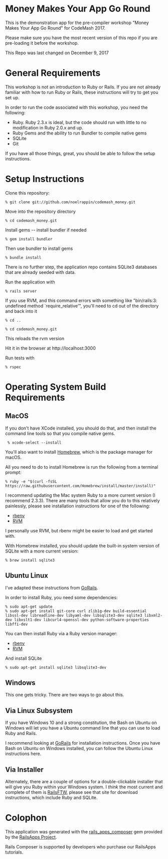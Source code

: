 # Money Makes Your App Go Round

This is the demonstration app for the pre-compiler workshop "Money Makes Your App Go Round" for CodeMash 2017.

Please make sure you have the most recent version of this repo if you are pre-loading it before the workshop. 

This Repo was last changed on December 9, 2017

# General Requirements

This workshop is not an introduction to Ruby or Rails. If you are not already familiar with how to run Ruby or Rails, these instructions will try to get you set up.

In order to run the code associated with this workshop, you need the following:

- Ruby. Ruby 2.3.x is ideal, but the code should run with little to no modification in Ruby 2.0.x and up.
- Ruby Gems and the ability to run Bundler to compile native gems
- SQLite 
- Git

If you have all those things, great, you should be able to follow the setup instructions.

# Setup Instructions

Clone this repository:

    % git clone git://github.com/noelrappin/codemash_money.git

Move into the repository directory

    % cd codemash_money.git

Install gems -- install bundler if needed

    % gem install bundler

Then use bundler to install gems

    % bundle install

There is no further step, the application repo contains SQLite3 databases that are already seeded with data.

Run the application with

    % rails server

If you use RVM, and this command errors with something like "bin/rails:3: undefined method `require_relative'", you'll need to cd out of the directory and back into it

    % cd ..

    % cd codemash_money.git

This reloads the rvm version

Hit it in the browser at http://localhost:3000

Run tests with

    % rspec

# Operating System Build Requirements 

## MacOS

If you don't have XCode installed, you should do that, and then install the command line tools so that you compile native gems.

     % xcode-select --install

You'll also want to install [Homebrew](http://brew.sh/), which is the package manager for macOS. 

All you need to do to install Homebrew is run the following from a terminal prompt:

    % ruby -e "$(curl -fsSL https://raw.githubusercontent.com/Homebrew/install/master/install)"

I recommend updating the Mac system Ruby to a more current version (I recommend 2.3.3). There are many tools that allow you do to this relatively painlessly, please see installation instructions for one of the following:

- [rbenv](https://github.com/rbenv/rbenv)
- [RVM](https://rvm.io)

I personally use RVM, but rbenv might be easier to load and get started with.

With Homebrew installed, you should update the built-in system version of SQLite with a more current version:

    % brew install sqlite3

## Ubuntu Linux

I've adapted these instructions from [GoRails](https://gorails.com/setup/ubuntu/16.04).

In order to install Ruby, you need some dependencies:

    % sudo apt-get update
    % sudo apt-get install git-core curl zlib1g-dev build-essential libssl-dev libreadline-dev libyaml-dev libsqlite3-dev sqlite3 libxml2-dev libxslt1-dev libcurl4-openssl-dev python-software-properties libffi-dev

You can then install Ruby via a Ruby version manager:

- [rbenv](https://github.com/rbenv/rbenv)
- [RVM](https://rvm.io)

And install SQLite

    % sudo apt-get install sqlite3 libsqlite3-dev

## Windows 

This one gets tricky. There are two ways to go about this. 

## Via Linux Subsystem

If you have Windows 10 and a strong constitution, the Bash on Ubuntu on Windows will let you have a Ubuntu command line that you can use to load Ruby and Rails.

I recommend looking at [GoRails](https://gorails.com/setup/windows/10) for installation instructions. Once you have Bash on Ubuntu on Windows installed, you can follow the Ubuntu Linux instructions here.

## Via Installer

Alternately, there are a couple of options for a double-clickable installer that will give you Ruby within your Windows system. I _think_ the most current and complete of them is [RailsFTW](https://railsftw.bryanbibat.net), please see that site for download instructions, which include Ruby and SQLite.

# Colophon

This application was generated with the [rails_apps_composer](https://github.com/RailsApps/rails_apps_composer) gem
provided by the [RailsApps Project](http://railsapps.github.io/).

Rails Composer is supported by developers who purchase our RailsApps tutorials.
